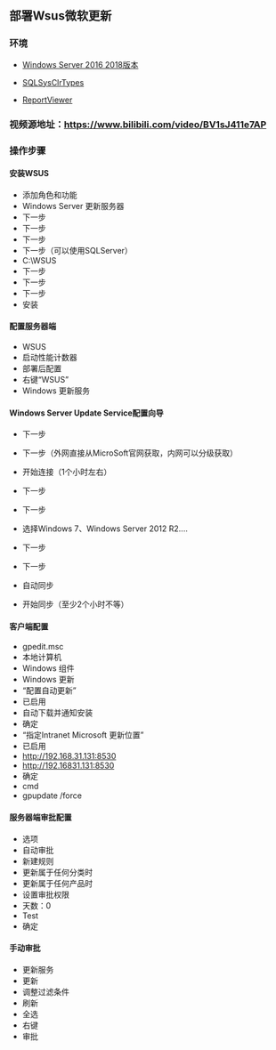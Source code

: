 ## 部署Wsus微软更新

### 环境

- [Windows Server 2016 2018版本](D:\迅雷下载\cn_windows_server_2016_updated_feb_2018_x64_dvd_11636703.iso)

- [SQLSysClrTypes](D:\迅雷下载\WSUS\SQLSysClrTypes.msi)
- [ReportViewer](D:\迅雷下载\WSUS\ReportViewer.msi)

### 视频源地址：https://www.bilibili.com/video/BV1sJ411e7AP

### 操作步骤

#### 安装WSUS

- 添加角色和功能
- Windows Server 更新服务器
- 下一步
- 下一步
- 下一步
- 下一步（可以使用SQLServer）
- C:\WSUS
- 下一步
- 下一步
- 下一步
- 安装

#### 配置服务器端

- WSUS
- 启动性能计数器
- 部署后配置
- 右键“WSUS”
- Windows 更新服务

#### Windows Server Update Service配置向导

- 下一步
- 下一步（外网直接从MicroSoft官网获取，内网可以分级获取）
- 开始连接（1个小时左右）

- 下一步
- 下一步
- 选择Windows 7、Windows Server 2012 R2....
- 下一步
- 下一步
- 自动同步
- 开始同步（至少2个小时不等）

#### 客户端配置

- gpedit.msc
- 本地计算机
- Windows 组件
- Windows 更新
- “配置自动更新”
- 已启用
- 自动下载并通知安装
- 确定
- “指定Intranet Microsoft 更新位置”
- 已启用
- http://192.168.31.131:8530
- http://192.16831.131:8530
- 确定
- cmd
- gpupdate /force

#### 服务器端审批配置

- 选项
- 自动审批
- 新建规则
- 更新属于任何分类时
- 更新属于任何产品时
- 设置审批权限
- 天数：0
- Test
- 确定

#### 手动审批

- 更新服务
- 更新
- 调整过滤条件
- 刷新
- 全选
- 右键
- 审批

